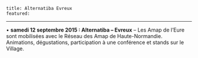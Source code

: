 	title: Alternatiba Evreux
	featured:
---

• **samedi 12 septembre 2015 : Alternatiba – Evreux** – Les Amap de l’Eure sont mobilisées avec le Réseau des Amap de Haute-Normandie. Animations, dégustations, participation à une conférence et stands sur le Village.


